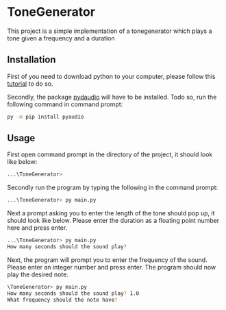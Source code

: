 # ToneGenerator

This project is a simple implementation of a tonegenerator which plays a tone given a frequency and a duration

## Installation

First of you need to download python to your computer, please follow this [tutorial](https://www.dataquest.io/blog/installing-python-on-windows/) to do so.

Secondly, the package [pydaudio](https://pypi.org/project/PyAudio/) will have to be installed. Todo so, run the following command in command prompt:

```bash
py -m pip install pyaudio
```
## Usage

First open command prompt in the directory of the project, it should look like below:

```bash
...\ToneGenerator>
```
Secondly run the program by typing the following in the command prompt:

```bash
...\ToneGenerator> py main.py
```
Next a prompt asking you to enter the length of the tone should pop up, it should look like below. Please enter the duration as a floating point number here and press enter.

```bash
...\ToneGenerator> py main.py
How many seconds should the sound play?
```
Next, the program will prompt you to enter the frequency of the sound. Please enter an integer number and press enter. The program should now play the desired note.

```bash
\ToneGenerator> py main.py
How many seconds should the sound play? 1.0
What frequency should the note have?
```
